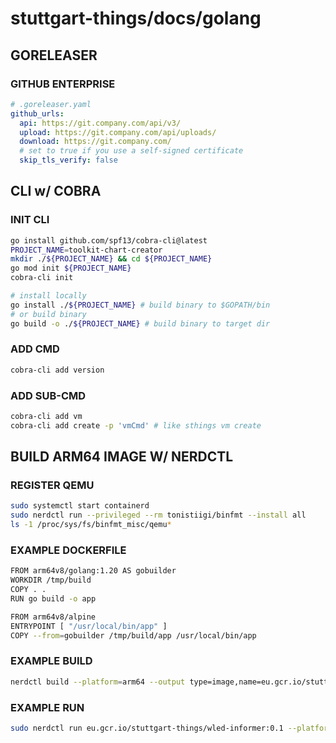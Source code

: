 # stuttgart-things/docs/golang

## GORELEASER

### GITHUB ENTERPRISE

```yaml
# .goreleaser.yaml
github_urls:
  api: https://git.company.com/api/v3/
  upload: https://git.company.com/api/uploads/
  download: https://git.company.com/
  # set to true if you use a self-signed certificate
  skip_tls_verify: false
```

## CLI w/ COBRA

### INIT CLI

```bash
go install github.com/spf13/cobra-cli@latest
PROJECT_NAME=toolkit-chart-creator
mkdir ./${PROJECT_NAME} && cd ${PROJECT_NAME}
go mod init ${PROJECT_NAME}
cobra-cli init

# install locally
go install ./${PROJECT_NAME} # build binary to $GOPATH/bin
# or build binary
go build -o ./${PROJECT_NAME} # build binary to target dir
```

### ADD CMD

```bash
cobra-cli add version
```

### ADD SUB-CMD

```bash
cobra-cli add vm
cobra-cli add create -p 'vmCmd' # like sthings vm create
```

## BUILD ARM64 IMAGE W/ NERDCTL

### REGISTER QEMU

```bash
sudo systemctl start containerd
sudo nerdctl run --privileged --rm tonistiigi/binfmt --install all
ls -1 /proc/sys/fs/binfmt_misc/qemu*
```

### EXAMPLE DOCKERFILE

```bash
FROM arm64v8/golang:1.20 AS gobuilder
WORKDIR /tmp/build
COPY . .
RUN go build -o app

FROM arm64v8/alpine
ENTRYPOINT [ "/usr/local/bin/app" ]
COPY --from=gobuilder /tmp/build/app /usr/local/bin/app
```

### EXAMPLE BUILD

```bash
nerdctl build --platform=arm64 --output type=image,name=eu.gcr.io/stuttgart-things/wled-informer:0.1,push=true .
```

### EXAMPLE RUN

```bash
sudo nerdctl run eu.gcr.io/stuttgart-things/wled-informer:0.1 --platform=arm64
```
